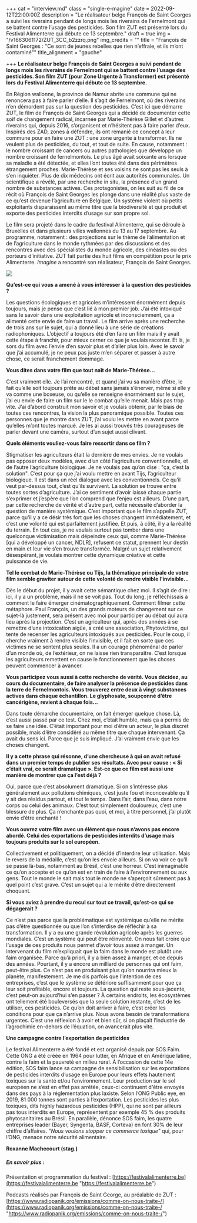 +++
cat = "interview.md"
class = "single-e-magine"
date = 2022-09-12T22:00:00Z
description = "Le réalisateur belge François de Saint Georges a suivi les riverains pendant de longs mois les riverains de Fernelmont qui se battent contre l’usage des pesticides. Son film ZUT est présenté lors du Festival Alimenterre qui débute ce 13 septembre."
draft = true
img = "/v1663061172/ZUT_3CC_b2zzrq.png"
img_credits = ""
title = "François de Saint Georges : \"Ce sont de jeunes rebelles que rien n’effraie, et ils m’ont contaminé\""
title_alignment = "gauche"

+++
**Le réalisateur belge François de Saint Georges a suivi pendant de longs mois les riverains de Fernelmont qui se battent contre l’usage des pesticides. Son film ZUT (pour Zone Urgente à Transformer) est présenté lors du Festival Alimenterre qui débute ce 13 septembre.**

En Région wallonne, la province de Namur abrite une commune qui ne renoncera pas à faire parler d’elle. Il s’agit de Fernelmont, où des riverains n’en démordent pas sur la question des pesticides. C’est ici que démarre ZUT, le film de François de Saint Georges qui a décidé de documenter cette soif de changement radical, incarnée par Marie-Thérèse Gillet et d’autres riverains qui, depuis 2016, s’organisent et n’hésitent pas à faire parler d’eux. Inspirés des ZAD, zones à défendre, ils ont remanié ce concept à leur commune pour en faire une ZUT : une zone urgente à transformer. Ils ne veulent plus de pesticides, du tout, et tout de suite. En cause, notamment : le nombre croissant de cancers ou autres pathologies que développe un nombre croissant de fernelmontois. Le plus âgé avait soixante ans lorsque sa maladie a été détectée, et elles l’ont toutes été dans des périmètres étrangement proches. Marie-Thérèse et ses voisins ne sont pas les seuls à s’en inquiéter. Plus de dix médecins ont écrit aux autorités communales. Un scientifique a révélé, par une recherche in situ, la présence d’un grand nombre de substances actives. Ces protagonistes, on les suit au fil de ce récit où François de Saint Georges les plonge dans une réalité plus vaste de ce qu’est devenue l’agriculture en Belgique. Un système violent où petits exploitants disparaissent au même titre que la biodiversité et qui produit et exporte des pesticides interdits d’usage sur son propre sol. 

Le film sera projeté dans le cadre du festival Alimenterre, qui se déroule à Bruxelles et dans plusieurs villes wallonnes du 13 au 17 septembre. Au programme, notamment : des projections sur le thème de l’alimentation et de l’agriculture dans le monde rythmées par des discussions et des rencontres avec des spécialistes du monde agricole, des cinéastes ou des porteurs d’initiative. ZUT fait partie des huit films en compétition pour le prix Alimenterre. _Imagine_ a rencontré son réalisateur, François de Saint Georges.

![](https://res.cloudinary.com/drg3m95yg/image/upload/c_limit,dpr_auto,q_70,w_1000,f_auto/v1663061232/AFFICHE_ZUT_zones_urgentes_%C3%A0_transformer_l3rtwk.jpg)

**Qu’est-ce qui vous a amené à vous intéresser à la question des pesticides ?**

Les questions écologiques et agricoles m’intéressent énormément depuis toujours, mais je pense que c’est lié à mon premier job. J’ai été intoxiqué sans le savoir dans une exploitation agricole et inconsciemment, ça a alimenté cette envie de faire un travail. Le film arrive après une recherche de trois ans sur le sujet, qui a donné lieu à une série de créations radiophoniques. L’objectif a toujours été d’en faire un film mais il y avait cette étape à franchir, pour mieux cerner ce que je voulais raconter. Et là, je sors du film avec l’envie d’en savoir plus et d’aller plus loin. Avec le savoir que j’ai accumulé, je ne peux pas juste m’en séparer et passer à autre chose, ce serait franchement dommage.

**Vous dites dans votre film que tout naît de Marie-Thérèse...**

C’est vraiment elle. Je l’ai rencontré, et quand j’ai vu sa manière d’être, le fait qu’elle soit toujours prête au débat sans jamais s’énerver, même si elle y va comme une boxeuse, ou qu’elle se renseigne énormément sur le sujet, j’ai eu envie de faire un film sur le le combat qu’elle menait. Mais pas trop vite. J’ai d’abord construit mon savoir et je voulais obtenir, par le biais de toutes ces rencontres, la vision la plus panoramique possible. Toutes ces personnes que je montre dans ZUT, j’ai voulu les mettre en avant parce qu’elles m’ont toutes marqué. Je les ai aussi trouvés très courageuses de parler devant une caméra, surtout d’un sujet aussi clivant.

**Quels éléments vouliez-vous faire ressortir dans ce film ?**

Stigmatiser les agriculteurs était la dernière de mes envies. Je ne voulais pas opposer deux modèles, avec d’un côté l’agriculture conventionnelle, et de l’autre l’agriculture biologique. Je ne voulais pas qu’on dise : "ça, c’est la solution". C’est pour ça que j’ai voulu mettre en avant Tijs, l’agriculteur biologique. Il est dans un réel dialogue avec les conventionnels. Ce qu’il veut par-dessus tout, c’est qu’ils survivent. La solution se trouve entre toutes sortes d’agriculture. J’ai ce sentiment d’avoir laissé chaque partie s’exprimer et j’espère que l’on comprend que l’enjeu est ailleurs. D’une part, par cette recherche de vérité et d’autre part, cette nécessité d’aborder la question de manière systémique. C’est important que le film s’appelle ZUT, parce qu’il y a ce désir très fort que les choses changent immédiatement, et c’est une volonté qui est parfaitement justifiée. Et puis, à côté, il y a la réalité du terrain. En tout cas, je ne voulais surtout pas tomber dans une quelconque victimisation mais dépeindre ceux qui, comme Marie-Thérèse \[qui a développé un cancer, NDLR\], refusent ce statut, prennent leur destin en main et leur vie s’en trouve transformée. Malgré un sujet relativement désespérant, je voulais montrer cette dynamique créative et cette puissance de vie.

**Tel le combat de Marie-Thérèse ou Tijs, la thématique principale de votre film semble graviter autour de cette volonté de rendre visible l’invisible...**

Dès le début du projet, il y avait cette sémantique chez moi. Il s’agit de dire : ici, il y a un problème, mais il ne se voit pas. Tout du long, je réfléchissais à comment le faire émerger cinématographiquement. Comment filmer cette métaphore. Paul François, un des grands moteurs de changement sur ce sujet-là justement, sera présent avec moi pour participer au débat qui aura lieu après la projection. C’est un agriculteur qui, après des années à se remettre d’une intoxication aigüe, a créé une association, Phytovictime, qui tente de recenser les agriculteurs intoxiqués aux pesticides. Pour le coup, il cherche vraiment à rendre visible l’invisible, et il fait en sorte que ces victimes ne se sentent plus seules. Il a un courage phénoménal de parler d’un monde où, de l’extérieur, on ne laisse rien transparaître. C’est lorsque les agriculteurs remettent en cause le fonctionnement que les choses peuvent commencer à avancer.

  
**Vous participez vous aussi à cette recherche de vérité. Vous décidez, au cours du documentaire, de faire analyser la présence de pesticides dans la terre de Fernelmontois. Vous trouverez entre deux à vingt substances actives dans chaque échantillon. Le glyphosate, soupçonné d’être cancérigène, revient à chaque fois…**

Dans toute démarche documentaire, on fait émerger quelque chose. Là, c’est aussi passé par ce test. Chez moi, c’était humble, mais ça a permis de se faire une idée. C’était important pour moi d’être un acteur, le plus discret possible, mais d’être considéré au même titre que chaque intervenant. Ça avait du sens ici. Parce que je suis impliqué. J’ai vraiment envie que les choses changent.

**Il y a cette phrase qui résonne, d’une chercheuse à qui on avait refusé dans un premier temps de publier ses résultats. Avec pour cause : « Si c’était vrai, ce serait dramatique ». Est-ce que ce film est aussi une manière de montrer que ça l’est déjà ?**

Oui, parce que c’est absolument dramatique. Si on s’intéresse plus généralement aux pollutions chimiques, c’est juste fou et inconcevable qu’il y ait des résidus partout, et tout le temps. Dans l’air, dans l’eau, dans notre corps ou celui des animaux. C’est tout simplement douloureux, c’est une blessure de plus. Ça n’enchante pas quoi, et moi, à titre personnel, j’ai plutôt envie d’être enchanté !

**Vous ouvrez votre film avec un élément que nous n’avons pas encore abordé. Celui des exportations de pesticides interdits d’usage mais toujours produits sur le sol européen.**

Collectivement et politiquement, on a décidé d’interdire leur utilisation. Mais le revers de la médaille, c’est qu’on les envoie ailleurs. Si on va voir ce qu’il se passe là-bas, notamment au Brésil, c’est une horreur. C’est inimaginable ce qu’on accepte et ce qu’on est en train de faire à l’environnement ou aux gens. Tout le monde le sait mais tout le monde ne s’aperçoit sûrement pas à quel point c’est grave. C’est un sujet qui a le mérite d’être directement choquant. 

**Si vous aviez à prendre du recul sur tout ce travail, qu’est-ce qui se dégagerait ?**

Ce n’est pas parce que la problématique est systémique qu’elle ne mérite pas d’être questionnée ou que l’on s’interdise de réfléchir à sa transformation. Il y a eu une grande révolution agricole après les guerres mondiales. C’est un système qui peut être réinventé. On nous fait croire que l’usage de ces produits nous permet d’avoir tous assez à manger. Un intervenant du film m’expliquait que la faim dans le monde est plutôt une faim organisée. Parce qu’à priori, il y a bien assez à manger, et ce depuis des années. Pourtant, il y a encore un milliard de personnes qui ont faim, peut-être plus. Ce n’est pas en produisant plus qu’on nourrira mieux la planète, manifestement. Je me dis parfois que l’intention de ces entreprises, c’est que le système se détériore suffisamment pour que ça leur soit profitable, encore et toujours. La question qui reste sous-jacente, c’est peut-on aujourd’hui s’en passer ? À certains endroits, les écosystèmes ont tellement été bouleversés que la seule solution restante, c’est de les utiliser, ces pesticides. Ce qu’on doit arriver à faire, c’est créer les conditions pour que ça n’arrive plus. Nous avons besoin de transformations urgentes. C’est une réflexion à avoir et bien sûr, si on plaçait l’industrie de l’agrochimie en-dehors de l’équation, on avancerait plus vite.

  
**Une campagne contre l’exportation de pesticides**

Le festival Alimenterre a été fondé et est organisé depuis par SOS Faim. Cette ONG a été créée en 1964 pour lutter, en Afrique et en Amérique latine, contre la faim et la pauvreté en milieu rural. À l’occasion de cette 14e édition, SOS faim lance sa campagne de sensibilisation sur les exportations de pesticides interdits d’usage en Europe pour leurs effets hautement toxiques sur la santé et/ou l’environnement. Leur production sur le sol européen ne s’est en effet pas arrêtée, ceux-ci continuent d'être envoyés dans des pays à la réglementation plus laxiste. Selon l’ONG Public eye, en 2019, 81 000 tonnes sont parties à l’exportation. Les pesticides les plus toxiques, dits highly hazardous pesticides (HPP), qui ne sont par ailleurs pas tous interdits en Europe, représentent par exemple 45 % des produits phytosanitaires au Brésil. En parallèle, dénonce SOS faim, les quatre entreprises leader (Bayer, Syngenta, BASF, Corteva) en font 30% de leur chiffre d’affaires. _"Nous voulons stopper ce commerce toxique"_ qui, pour l’ONG, menace notre sécurité alimentaire.

**Roxanne Machecourt (stag.)**

##### En savoir plus :

Présentation et programmation du festival : [https://festivalalimenterre.be](https://festivalalimenterre.be "https://festivalalimenterre.be")

Podcasts réalisés par François de Saint George, au préalable de ZUT : [https://www.radiopanik.org/emissions/comme-on-nous-traite-/](https://www.radiopanik.org/emissions/comme-on-nous-traite-/ "https://www.radiopanik.org/emissions/comme-on-nous-traite-/")